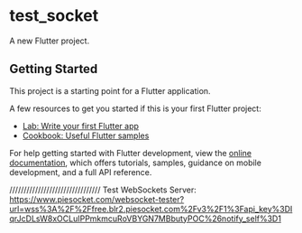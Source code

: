 # test_socket

A new Flutter project.

## Getting Started

This project is a starting point for a Flutter application.

A few resources to get you started if this is your first Flutter project:

- [Lab: Write your first Flutter app](https://docs.flutter.dev/get-started/codelab)
- [Cookbook: Useful Flutter samples](https://docs.flutter.dev/cookbook)

For help getting started with Flutter development, view the
[online documentation](https://docs.flutter.dev/), which offers tutorials,
samples, guidance on mobile development, and a full API reference.

////////////////////////////////
Test WebSockets Server:
https://www.piesocket.com/websocket-tester?url=wss%3A%2F%2Ffree.blr2.piesocket.com%2Fv3%2F1%3Fapi_key%3DIqrJcDLsW8xOCLuIPPmkmcuRoVBYGN7MBbutyPOC%26notify_self%3D1
